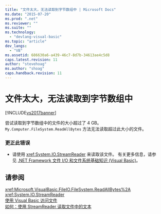 ```yaml
---
title: "文件太大，无法读取到字节数组中 | Microsoft Docs"
ms.date: "2015-07-20"
ms.prod: ".net"
ms.reviewer: ""
ms.suite: ""
ms.technology: 
  - "devlang-visual-basic"
ms.topic: "article"
dev_langs: 
  - "VB"
ms.assetid: 686630a6-a439-46c7-8d7b-34613ae4c5d8
caps.latest.revision: 11
author: "stevehoag"
ms.author: "shoag"
caps.handback.revision: 11
---
```

# 文件太大，无法读取到字节数组中
[!INCLUDE[vs2017banner](../../../visual-basic/includes/vs2017banner.md)]

尝试读取到字节数组中的文件的大小超过了 4 GB。  `My.Computer.FileSystem.ReadAllBytes` 方法无法读取超过此大小的文件。  
  
### 更正此错误  
  
-   请使用 <xref:System.IO.StreamReader> 来读取该文件。  有关更多信息，请参见 [.NET Framework 文件 I\/O 和文件系统基础知识 \(Visual Basic\)](../../../visual-basic/developing-apps/programming/drives-directories-files/basics-of-net-framework-file-io-and-the-file-system.md)。  
  
## 请参阅  
 <xref:Microsoft.VisualBasic.FileIO.FileSystem.ReadAllBytes%2A>   
 <xref:System.IO.StreamReader>   
 [使用 Visual Basic 访问文件](../../../visual-basic/developing-apps/programming/drives-directories-files/file-access.md)   
 [如何：使用 StreamReader 读取文件中的文本](../../../visual-basic/developing-apps/programming/drives-directories-files/how-to-read-text-from-files-with-a-streamreader.md)